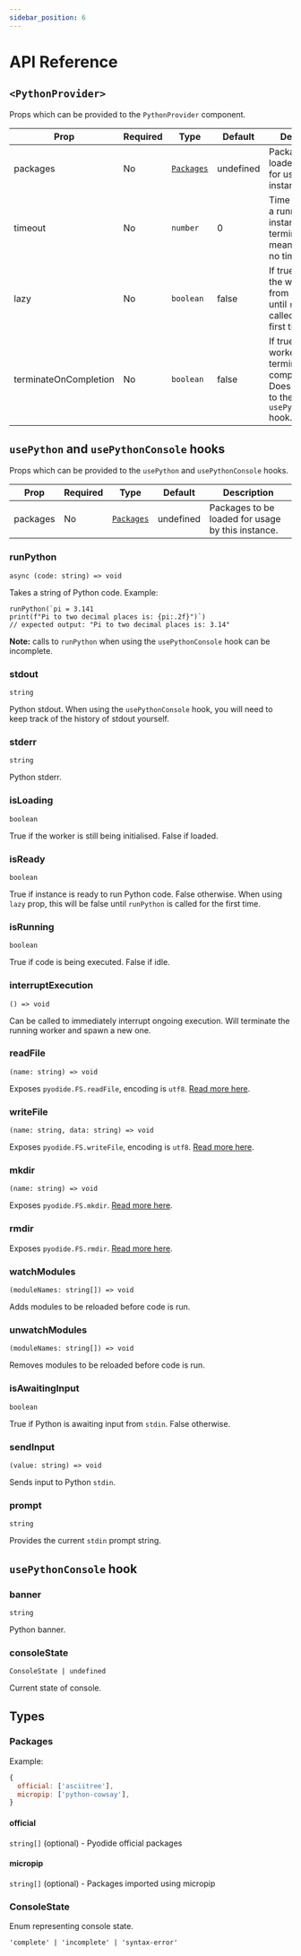 ```yaml
---
sidebar_position: 6
---
```


# API Reference

## `<PythonProvider>`

Props which can be provided to the `PythonProvider` component.

| Prop                  | Required | Type                    | Default   | Description                                                                                          |
| --------------------- | -------- | ----------------------- | --------- | ---------------------------------------------------------------------------------------------------- |
| packages              | No       | [`Packages`](#packages) | undefined | Packages to be loaded globally for usage by all instances.                                           |
| timeout               | No       | `number`                | 0         | Time in ms until a running instance is terminated, 0 means there is no time limit.                   |
| lazy                  | No       | `boolean`               | false     | If true, prevents the web worker from spawning until `runPython` is called for the first time.       |
| terminateOnCompletion | No       | `boolean`               | false     | If true, the web worker will terminate on completion. Does not apply to the `usePythonConsole` hook. |

## `usePython` and `usePythonConsole` hooks

Props which can be provided to the `usePython` and `usePythonConsole` hooks.

| Prop     | Required | Type                    | Default   | Description                                       |
| -------- | -------- | ----------------------- | --------- | ------------------------------------------------- |
| packages | No       | [`Packages`](#packages) | undefined | Packages to be loaded for usage by this instance. |

### runPython

`async (code: string) => void`

Takes a string of Python code. Example:

```tsx
runPython(`pi = 3.141
print(f"Pi to two decimal places is: {pi:.2f}")`)
// expected output: "Pi to two decimal places is: 3.14"
```

**Note:** calls to `runPython` when using the `usePythonConsole` hook can be incomplete.

### stdout

`string`

Python stdout. When using the `usePythonConsole` hook, you will need to keep track of the history of stdout yourself.

### stderr

`string`

Python stderr.

### isLoading

`boolean`

True if the worker is still being initialised. False if loaded.

### isReady

`boolean`

True if instance is ready to run Python code. False otherwise. When using `lazy` prop, this will be false until `runPython` is called for the first time.

### isRunning

`boolean`

True if code is being executed. False if idle.

### interruptExecution

`() => void`

Can be called to immediately interrupt ongoing execution. Will terminate the running worker and spawn a new one.

### readFile

`(name: string) => void`

Exposes `pyodide.FS.readFile`, encoding is `utf8`. [Read more here](https://emscripten.org/docs/api_reference/Filesystem-API.html#FS.readFile).

### writeFile

`(name: string, data: string) => void`

Exposes `pyodide.FS.writeFile`, encoding is `utf8`. [Read more here](https://emscripten.org/docs/api_reference/Filesystem-API.html#FS.writeFile).

### mkdir

`(name: string) => void`

Exposes `pyodide.FS.mkdir`. [Read more here](https://emscripten.org/docs/api_reference/Filesystem-API.html#FS.mkdir).

### rmdir

Exposes `pyodide.FS.rmdir`. [Read more here](https://emscripten.org/docs/api_reference/Filesystem-API.html#FS.rmdir).

### watchModules

`(moduleNames: string[]) => void`

Adds modules to be reloaded before code is run.

### unwatchModules

`(moduleNames: string[]) => void`

Removes modules to be reloaded before code is run.

### isAwaitingInput

`boolean`

True if Python is awaiting input from `stdin`. False otherwise.

### sendInput

`(value: string) => void`

Sends input to Python `stdin`.

### prompt

`string`

Provides the current `stdin` prompt string.

## `usePythonConsole` hook

### banner

`string`

Python banner.

### consoleState

`ConsoleState | undefined`

Current state of console.

## Types

### Packages

Example:

```js
{
  official: ['asciitree'],
  micropip: ['python-cowsay'],
}
```

#### official

`string[]` (optional) - Pyodide official packages

#### micropip

`string[]` (optional) - Packages imported using micropip

### ConsoleState

Enum representing console state.

`'complete' | 'incomplete' | 'syntax-error'`
